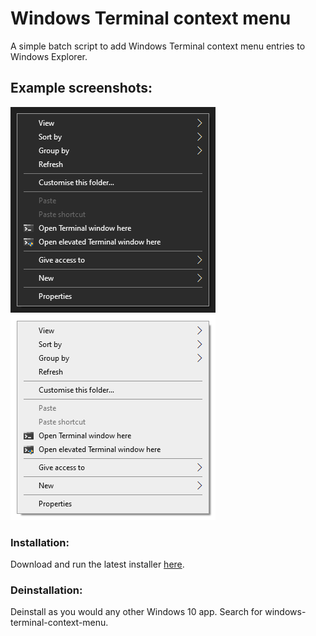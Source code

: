 # Windows Terminal context menu
A simple batch script to add Windows Terminal context menu entries to Windows Explorer.

## Example screenshots:
![Example screenshot dark](example-dark.png)
![Example screenshot light](example-light.png)

### Installation:
Download and run the latest installer [here](https://github.com/ContentPersonality2/windows-terminal-context-menu/releases/download/v1.1/windows-terminal-context-menu.exe).

### Deinstallation:
Deinstall as you would any other Windows 10 app. Search for windows-terminal-context-menu.
